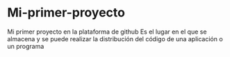 # Mi-primer-proyecto
Mi primer proyecto en la plataforma de github
Es el lugar en el que se almacena y se puede realizar la distribución del código de una aplicación o un programa
